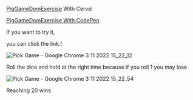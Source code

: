 [PigGameDomExercise](https://pig-game-dom-exercise.vercel.app/) With Cervel

[PigGameDomExercise With CodePen](https://codepen.io/akintutkan/pen/WNywPLR)

If you want to try it,

you can click the link.!


![Pick Game - Google Chrome 3 11 2022 15_22_12](https://user-images.githubusercontent.com/75329776/199719926-c11e01a1-655b-4830-a5e6-7a1a262ae35b.png)

Roll the dice and hold at the right time because if you roll 1 you may lose

![Pick Game - Google Chrome 3 11 2022 15_22_54](https://user-images.githubusercontent.com/75329776/199720949-c4f64ff2-489f-4133-a640-ca1dae57c55c.png)

Reaching 20 wins
